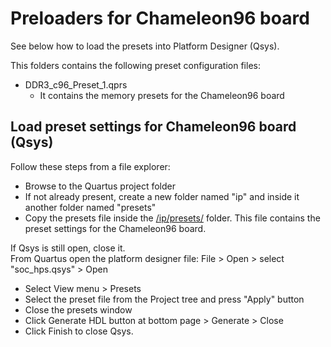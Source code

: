 # Preloaders for Chameleon96 board

See below how to load the presets into Platform Designer (Qsys).

This folders contains the following preset configuration files:

* DDR3_c96_Preset_1.qprs
  * It contains the memory presets for the Chameleon96 board



Load preset settings for Chameleon96 board (Qsys)
--------------------------------------------------------

Follow these steps from a file explorer:

* Browse to the Quartus project folder
* If not already present, create a new folder named "ip" and inside it another folder named "presets"
* Copy the presets file inside the [/ip/presets/](file:///ip/presets) folder. This file contains the preset settings for the Chameleon96 board.

If Qsys is still open, close it.  
From Quartus open the platform designer file: File > Open > select "soc_hps.qsys" > Open

* Select View menu > Presets
* Select the preset file from the Project tree and press "Apply" button
* Close the presets window
* Click Generate HDL button at bottom page > Generate > Close  
* Click Finish to close Qsys.